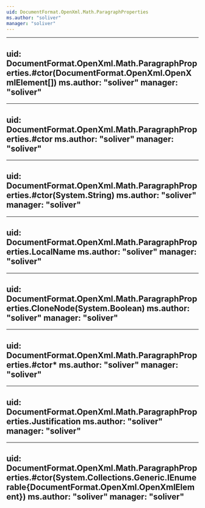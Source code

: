```yaml
---
uid: DocumentFormat.OpenXml.Math.ParagraphProperties
ms.author: "soliver"
manager: "soliver"
---
```


---
uid: DocumentFormat.OpenXml.Math.ParagraphProperties.#ctor(DocumentFormat.OpenXml.OpenXmlElement[])
ms.author: "soliver"
manager: "soliver"
---

---
uid: DocumentFormat.OpenXml.Math.ParagraphProperties.#ctor
ms.author: "soliver"
manager: "soliver"
---

---
uid: DocumentFormat.OpenXml.Math.ParagraphProperties.#ctor(System.String)
ms.author: "soliver"
manager: "soliver"
---

---
uid: DocumentFormat.OpenXml.Math.ParagraphProperties.LocalName
ms.author: "soliver"
manager: "soliver"
---

---
uid: DocumentFormat.OpenXml.Math.ParagraphProperties.CloneNode(System.Boolean)
ms.author: "soliver"
manager: "soliver"
---

---
uid: DocumentFormat.OpenXml.Math.ParagraphProperties.#ctor*
ms.author: "soliver"
manager: "soliver"
---

---
uid: DocumentFormat.OpenXml.Math.ParagraphProperties.Justification
ms.author: "soliver"
manager: "soliver"
---

---
uid: DocumentFormat.OpenXml.Math.ParagraphProperties.#ctor(System.Collections.Generic.IEnumerable{DocumentFormat.OpenXml.OpenXmlElement})
ms.author: "soliver"
manager: "soliver"
---
